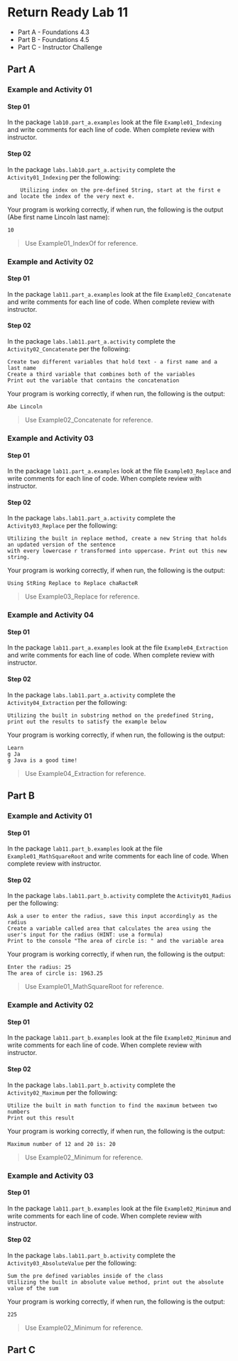 # Return Ready Lab 11

* Part A - Foundations 4.3
* Part B - Foundations 4.5
* Part C - Instructor Challenge

## Part A

### Example and Activity 01

#### Step 01

In the package `lab10.part_a.examples` look at the file `Example01_Indexing` and write comments for each line of code. When complete review with instructor.

#### Step 02

In the package `labs.lab10.part_a.activity` complete the `Activity01_Indexing` per the following:

        Utilizing index on the pre-defined String, start at the first e and locate the index of the very next e.

Your program is working correctly, if when run, the following is the output (Abe first name Lincoln last name):
```
10
```

> Use Example01_IndexOf for reference.

### Example and Activity 02

#### Step 01

In the package `lab11.part_a.examples` look at the file `Example02_Concatenate` and write comments for each line of code. When complete review with instructor.

#### Step 02

In the package `labs.lab11.part_a.activity` complete the `Activity02_Concatenate` per the following:

    Create two different variables that hold text - a first name and a last name
    Create a third variable that combines both of the variables
    Print out the variable that contains the concatenation 

Your program is working correctly, if when run, the following is the output:
```
Abe Lincoln
```

> Use Example02_Concatenate for reference.


### Example and Activity 03

#### Step 01

In the package `lab11.part_a.examples` look at the file `Example03_Replace` and write comments for each line of code. When complete review with instructor.

#### Step 02

In the package `labs.lab11.part_a.activity` complete the `Activity03_Replace` per the following:

    Utilizing the built in replace method, create a new String that holds an updated version of the sentence
    with every lowercase r transformed into uppercase. Print out this new string.

Your program is working correctly, if when run, the following is the output:
```
Using StRing Replace to Replace chaRacteR
```

> Use Example03_Replace for reference.

### Example and Activity 04

#### Step 01

In the package `lab11.part_a.examples` look at the file `Example04_Extraction` and write comments for each line of code. When complete review with instructor.

#### Step 02

In the package `labs.lab11.part_a.activity` complete the `Activity04_Extraction` per the following:

    Utilizing the built in substring method on the predefined String, print out the results to satisfy the example below

Your program is working correctly, if when run, the following is the output:
```
Learn
g Ja
g Java is a good time!
```

> Use Example04_Extraction for reference.

## Part B

### Example and Activity 01

#### Step 01

In the package `lab11.part_b.examples` look at the file `Example01_MathSquareRoot` and write comments for each line of code. When complete review with instructor.

#### Step 02

In the package `labs.lab11.part_b.activity` complete the `Activity01_Radius` per the following:

    Ask a user to enter the radius, save this input accordingly as the radius
    Create a variable called area that calculates the area using the user's input for the radius (HINT: use a formula)
    Print to the console "The area of circle is: " and the variable area

Your program is working correctly, if when run, the following is the output:
```
Enter the radius: 25
The area of circle is: 1963.25
```

> Use Example01_MathSquareRoot for reference.

### Example and Activity 02

#### Step 01

In the package `lab11.part_b.examples` look at the file `Example02_Minimum` and write comments for each line of code. When complete review with instructor.

#### Step 02

In the package `labs.lab11.part_b.activity` complete the `Activity02_Maximum` per the following:

    Utilize the built in math function to find the maximum between two numbers
    Print out this result

Your program is working correctly, if when run, the following is the output:
```
Maximum number of 12 and 20 is: 20
```

> Use Example02_Minimum for reference.

### Example and Activity 03

#### Step 01

In the package `lab11.part_b.examples` look at the file `Example02_Minimum` and write comments for each line of code. When complete review with instructor.

#### Step 02

In the package `labs.lab11.part_b.activity` complete the `Activity03_AbsoluteValue` per the following:

    Sum the pre defined variables inside of the class
    Utilizing the built in absolute value method, print out the absolute value of the sum

Your program is working correctly, if when run, the following is the output:
```
225
```

> Use Example02_Minimum for reference.


## Part C